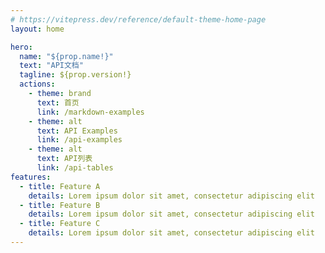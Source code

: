 ```yaml
---
# https://vitepress.dev/reference/default-theme-home-page
layout: home

hero:
  name: "${prop.name!}"
  text: "API文档"
  tagline: ${prop.version!}
  actions:
    - theme: brand
      text: 首页
      link: /markdown-examples
    - theme: alt
      text: API Examples
      link: /api-examples
    - theme: alt
      text: API列表
      link: /api-tables
features:
  - title: Feature A
    details: Lorem ipsum dolor sit amet, consectetur adipiscing elit
  - title: Feature B
    details: Lorem ipsum dolor sit amet, consectetur adipiscing elit
  - title: Feature C
    details: Lorem ipsum dolor sit amet, consectetur adipiscing elit
---
```


